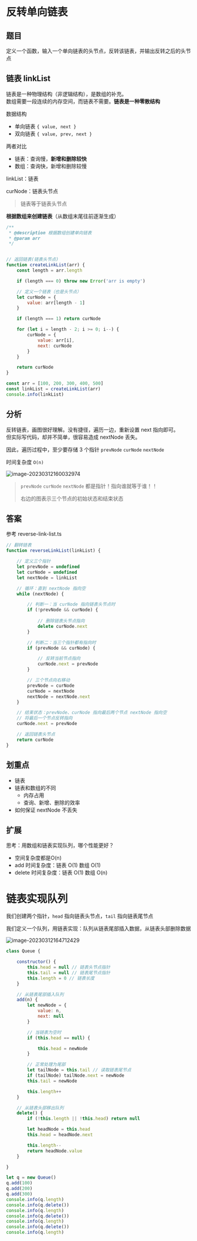 # 反转单向链表

## 题目

定义一个函数，输入一个单向链表的头节点，反转该链表，并输出反转之后的头节点



## 链表 linkList

链表是一种物理结构（非逻辑结构），是数组的补充。<br>
数组需要一段连续的内存空间，而链表不需要。**链表是一种零散结构**

数据结构
- 单向链表 `{ value, next }`
- 双向链表 `{ value, prev, next }`

两者对比
- 链表：查询慢，**新增和删除较快**
- 数组：查询快，新增和删除较慢



linkList：链表

curNode：链表头节点

> 链表等于链表头节点



**根据数组来创建链表**（从数组末尾往前逐渐生成）

```js
/**
 * @description 根据数组创建单向链表
 * @param arr
 */


// 返回链表(链表头节点)
function createLinkList(arr) {
    const length = arr.length

    if (length === 0) throw new Error('arr is empty')

    // 定义一个链表（也是头节点）
    let curNode = {
        value: arr[length - 1]
    }

    if (length === 1) return curNode

    for (let i = length - 2; i >= 0; i--) {
        curNode = {
            value: arr[i],
            next: curNode
        }
    }

    return curNode
}

const arr = [100, 200, 300, 400, 500]
const linkList = createLinkList(arr)
console.info(linkList)
```





## 分析

反转链表，画图很好理解。没有捷径，遍历一边，重新设置 next 指向即可。<br>
但实际写代码，却并不简单，很容易造成 nextNode 丢失。

因此，遍历过程中，至少要存储 3 个指针 `prevNode` `curNode` `nextNode`

时间复杂度 `O(n)`

![image-20230312160032974](mark-img/image-20230312160032974.png)

> `prevNode` `curNode` `nextNode` 都是指针！指向谁就等于谁！！
>
> 右边的图表示三个节点的初始状态和结束状态





## 答案

参考 reverse-link-list.ts

```js
// 翻转链表
function reverseLinkList(linkList) {

    // 定义三个指针
    let prevNode = undefined
    let curNode = undefined
    let nextNode = linkList

    // 循环：直到 nextNode 指向空
    while (nextNode) {

        // 判断一：当 curNode 指向链表头节点时
        if (!prevNode && curNode) {
            
            // 删除链表头节点指向
            delete curNode.next
        }

        // 判断二：当三个指针都有指向时
        if (prevNode && curNode) {

            // 反转当前节点指向
            curNode.next = prevNode
        }

        // 三个节点向右移动
        prevNode = curNode
        curNode = nextNode
        nextNode = nextNode.next
    }

    // 结束状态：prevNode、curNode 指向最后两个节点 nextNode 指向空
    // 将最后一个节点反转指向
    curNode.next = prevNode

    // 返回链表头节点
    return curNode
}
```







## 划重点

- 链表
- 链表和数组的不同
    - 内存占用
    - 查询、新增、删除的效率
- 如何保证 nextNode 不丢失

## 扩展

思考：用数组和链表实现队列，哪个性能更好？

- 空间复杂度都是O(n)
- add 时间复杂度：链表 O(1)  数组 O(1)
- delete 时间复杂度：链表 O(1)  数组 O(n)



# 链表实现队列

我们创建两个指针，`head` 指向链表头节点，`tail` 指向链表尾节点



我们定义一个队列，用链表实现：队列从链表尾部插入数据，从链表头部删除数据

![image-20230312164712429](mark-img/image-20230312164712429.png)



```js
class Queue {

    constructor() {
        this.head = null // 链表头节点指针
        this.tail = null // 链表尾节点指针
        this.length = 0 // 链表长度
    }

    // 从链表尾部插入队列
    add(n) {
        let newNode = {
            value: n,
            next: null
        }

        // 当链表为空时
        if (this.head == null) {

            this.head = newNode
        } 

        // 正常处理为尾部
        let tailNode = this.tail // 读取链表尾节点
        if (tailNode) tailNode.next = newNode
        this.tail = newNode

        this.length++
    }

    // 从链表头部移出队列
    delete() {
        if (!this.length || !this.head) return null

        let headNode = this.head
        this.head = headNode.next

        this.length--
        return headNode.value
    }

}

let q = new Queue()
q.add(100)
q.add(200)
q.add(300)
console.info(q.length)
console.info(q.delete())
console.info(q.length)
console.info(q.delete())
console.info(q.length)
console.info(q.delete())
console.info(q.length)
```
